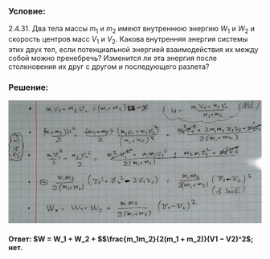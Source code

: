 ###  Условие:

$2.4.31.$ Два тела массы $m_1$ и $m_2$ имеют внутреннюю энергию $W_1$ и $W_2$ и скорость центров масс $V_1$ и $V_2$. Какова внутренняя энергия системы этих двух тел, если потенциальной энергией взаимодействия их между собой можно пренебречь? Изменится ли эта энергия после столкновения их друг с другом и последующего разлета?

###  Решение:

![|900x438, 67%](../../img/2.4.31/sol.png)

#### Ответ: $W = W_1 + W_2 + $$\frac{m_1m_2}{2(m_1 + m_2)}(V1 − V2)^2$; нет.